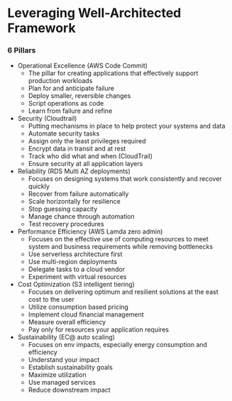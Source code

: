 # Leveraging Well-Architected Framework
### 6 Pillars
- Operational Excellence (AWS Code Commit)
  - The pillar for creating applications that effectively support production workloads
  - Plan for and anticipate failure
  - Deploy smaller, reversible changes
  - Script operations as code
  - Learn from failure and refine
- Security (Cloudtrail)
  - Putting mechanisms in place to help protect your systems and data
  - Automate security tasks
  - Assign only the least privileges required
  - Encrypt data in transit and at rest
  - Track who did what and when (CloudTrail)
  - Ensure security at all application layers
- Reliability (RDS Multi AZ deployments)
  - Focuses on designing systems that work consistently and recover quickly
  - Recover from failure automatically
  - Scale horizontally for resilience
  - Stop guessing capacity
  - Manage chance through automation
  - Test recovery procedures
- Performance Efficiency (AWS Lamda zero admin)
  - Focuses on the effective use of computing resources to meet system and business requirements while removing bottlenecks
  - Use serverless architecture first
  - Use multi-region deployments
  - Delegate tasks to a cloud vendor
  - Experiment with virtual resources
- Cost Optimization (S3 intelligent tiering)
  - Focuses on delivering optimum and resilient solutions at the east cost to the user
  - Utilize consumption based pricing
  - Implement cloud financial management
  - Measure overall efficiency 
  - Pay only for resources your application requires
- Sustainability (EC@ auto scaling)
  - Focuses on env impacts, especially energy consumption and efficiency
  - Understand your impact
  - Establish sustainability goals
  - Maximize utilization
  - Use managed services
  - Reduce downstream impact